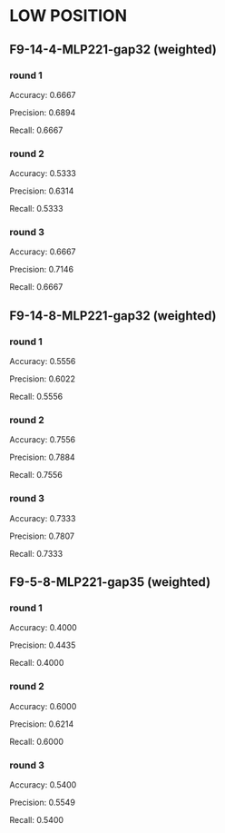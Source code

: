 # LOW POSITION

## F9-14-4-MLP221-gap32 (weighted)

### round 1
Accuracy: 0.6667

Precision: 0.6894

Recall: 0.6667

### round 2
Accuracy: 0.5333

Precision: 0.6314

Recall: 0.5333

### round 3
Accuracy: 0.6667

Precision: 0.7146

Recall: 0.6667

## F9-14-8-MLP221-gap32 (weighted)

### round 1
Accuracy: 0.5556

Precision: 0.6022

Recall: 0.5556

### round 2
Accuracy: 0.7556

Precision: 0.7884

Recall: 0.7556

### round 3
Accuracy: 0.7333

Precision: 0.7807

Recall: 0.7333


## F9-5-8-MLP221-gap35 (weighted)

### round 1
Accuracy: 0.4000

Precision: 0.4435

Recall: 0.4000

### round 2
Accuracy: 0.6000

Precision: 0.6214

Recall: 0.6000

### round 3
Accuracy: 0.5400

Precision: 0.5549

Recall: 0.5400
